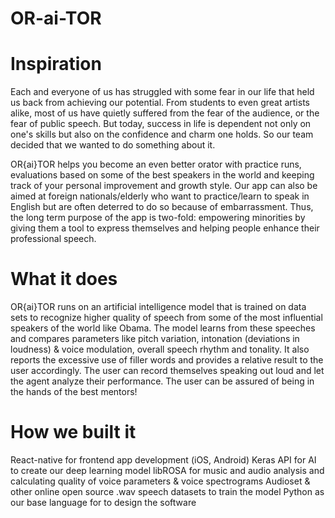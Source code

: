 # OR-ai-TOR

# Inspiration
Each and everyone of us has struggled with some fear in our life that held us back from achieving our potential. From students to even great artists alike, most of us have quietly suffered from the fear of the audience, or the fear of public speech. But today, success in life is dependent not only on one's skills but also on the confidence and charm one holds. So our team decided that we wanted to do something about it.

OR{ai}TOR helps you become an even better orator with practice runs, evaluations based on some of the best speakers in the world and keeping track of your personal improvement and growth style. Our app can also be aimed at foreign nationals/elderly who want to practice/learn to speak in English but are often deterred to do so because of embarrassment. Thus, the long term purpose of the app is two-fold: empowering minorities by giving them a tool to express themselves and helping people enhance their professional speech.

# What it does
OR{ai}TOR runs on an artificial intelligence model that is trained on data sets to recognize higher quality of speech from some of the most influential speakers of the world like Obama. The model learns from these speeches and compares parameters like pitch variation, intonation (deviations in loudness) & voice modulation, overall speech rhythm and tonality. It also reports the excessive use of filler words and provides a relative result to the user accordingly. The user can record themselves speaking out loud and let the agent analyze their performance. The user can be assured of being in the hands of the best mentors!

# How we built it
React-native for frontend app development (iOS, Android) Keras API for AI to create our deep learning model libROSA for music and audio analysis and calculating quality of voice parameters & voice spectrograms Audioset & other online open source .wav speech datasets to train the model Python as our base language for to design the software
